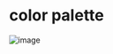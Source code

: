 # color palette

![image](https://user-images.githubusercontent.com/1714118/172503103-4e6b4a34-e110-4a3d-8684-dfc9f8b4757e.png)
